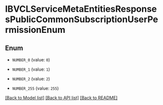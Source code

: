 # IBVCLServiceMetaEntitiesResponsesPublicCommonSubscriptionUserPermissionEnum


## Enum

* `NUMBER_0` (value: `0`)

* `NUMBER_1` (value: `1`)

* `NUMBER_2` (value: `2`)

* `NUMBER_255` (value: `255`)

[[Back to Model list]](../README.md#documentation-for-models) [[Back to API list]](../README.md#documentation-for-api-endpoints) [[Back to README]](../README.md)


